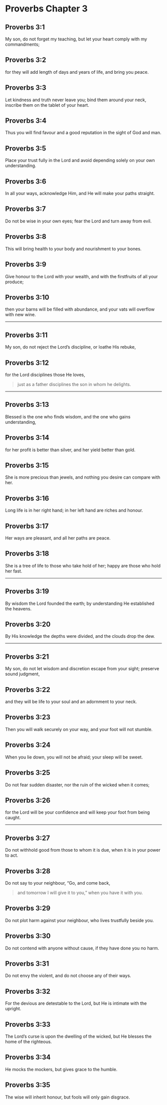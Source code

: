 # Proverbs Chapter 3

## Proverbs 3:1

My son, do not forget my teaching, but let your heart comply with my commandments;

## Proverbs 3:2

for they will add length of days and years of life, and bring you peace.

## Proverbs 3:3

Let kindness and truth never leave you; bind them around your neck, inscribe them on the tablet of your heart.

## Proverbs 3:4

Thus you will find favour and a good reputation in the sight of God and man.

## Proverbs 3:5

Place your trust fully in the Lord and avoid depending solely on your own understanding.

## Proverbs 3:6

In all your ways, acknowledge Him, and He will make your paths straight.

## Proverbs 3:7

Do not be wise in your own eyes; fear the Lord and turn away from evil.

## Proverbs 3:8

This will bring health to your body and nourishment to your bones.

## Proverbs 3:9

Give honour to the Lord with your wealth, and with the firstfruits of all your produce;

## Proverbs 3:10

then your barns will be filled with abundance, and your vats will overflow with new wine.

---

## Proverbs 3:11

My son, do not reject the Lord’s discipline, or loathe His rebuke,

## Proverbs 3:12

for the Lord disciplines those He loves,

> just as a father disciplines the son in whom he delights.

---

## Proverbs 3:13

Blessed is the one who finds wisdom, and the one who gains understanding,

## Proverbs 3:14

for her profit is better than silver, and her yield better than gold.

## Proverbs 3:15

She is more precious than jewels, and nothing you desire can compare with her.

## Proverbs 3:16

Long life is in her right hand; in her left hand are riches and honour.

## Proverbs 3:17

Her ways are pleasant, and all her paths are peace.

## Proverbs 3:18

She is a tree of life to those who take hold of her; happy are those who hold her fast.

---

## Proverbs 3:19

By wisdom the Lord founded the earth; by understanding He established the heavens.

## Proverbs 3:20

By His knowledge the depths were divided, and the clouds drop the dew.

---

## Proverbs 3:21

My son, do not let wisdom and discretion escape from your sight; preserve sound judgment,

## Proverbs 3:22

and they will be life to your soul and an adornment to your neck.

## Proverbs 3:23

Then you will walk securely on your way, and your foot will not stumble.

## Proverbs 3:24

When you lie down, you will not be afraid; your sleep will be sweet.

## Proverbs 3:25

Do not fear sudden disaster, nor the ruin of the wicked when it comes;

## Proverbs 3:26

for the Lord will be your confidence and will keep your foot from being caught.

---

## Proverbs 3:27

Do not withhold good from those to whom it is due, when it is in your power to act.

## Proverbs 3:28

Do not say to your neighbour, “Go, and come back,

> and tomorrow I will give it to you,” when you have it with you.

## Proverbs 3:29

Do not plot harm against your neighbour, who lives trustfully beside you.

## Proverbs 3:30

Do not contend with anyone without cause, if they have done you no harm.

## Proverbs 3:31

Do not envy the violent, and do not choose any of their ways.

## Proverbs 3:32

For the devious are detestable to the Lord, but He is intimate with the upright.

## Proverbs 3:33

The Lord’s curse is upon the dwelling of the wicked, but He blesses the home of the righteous.

## Proverbs 3:34

He mocks the mockers, but gives grace to the humble.

## Proverbs 3:35

The wise will inherit honour, but fools will only gain disgrace.
